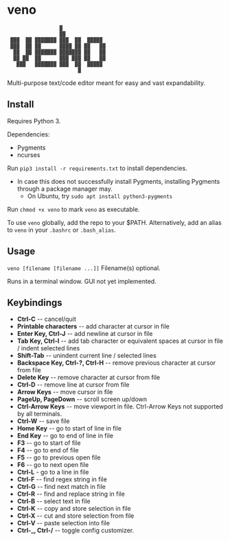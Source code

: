 # veno
```
                 ▓               
                 ▓▓              
 ▓▓▓  ▓▓ ▓▓▓▓▓▓▓ ▓▓▓  ▓▓  ▓▓▓▓▓ 
 ▓▓▓  ▓▓ ▓▓      ▓▓▓▓ ▓▓ ▓▓   ▓▓
  ▓▓  ▓▓ ▓▓▓▓▓▓▓ ▓▓▓▓▓▓▓ ▓▓   ▓▓
  ▓▓ ▓▓  ▓▓      ▓▓▓ ▓▓▓ ▓▓   ▓▓
   ▓▓▓   ▓▓▓▓▓▓▓ ▓▓▓  ▓▓  ▓▓▓▓▓ 
                       ▓         
```
Multi-purpose text/code editor meant for easy and vast expandability.

## Install

Requires Python 3.

Dependencies:
 - Pygments
 - ncurses

Run `pip3 install -r requirements.txt` to install dependencies.
 - In case this does not successfully install Pygments, installing Pygments through a package manager may.
   - On Ubuntu, try `sudo apt install python3-pygments`

Run `chmod +x veno` to mark `veno` as executable.

To use `veno` globally, add the repo to your $PATH. Alternatively, add an alias to `veno` in your `.bashrc` or `.bash_alias`.

## Usage

`veno [filename [filename ...]]` Filename(s) optional.

Runs in a terminal window. GUI not yet implemented.

## Keybindings

 - **Ctrl-C** -- cancel/quit
 - **Printable characters** -- add character at cursor in file
 - **Enter Key, Ctrl-J** -- add newline at cursor in file
 - **Tab Key, Ctrl-I** -- add tab character or equivalent spaces at cursor in file / indent selected lines
 - **Shift-Tab** -- unindent current line / selected lines
 - **Backspace Key, Ctrl-?, Ctrl-H** -- remove previous character at cursor from file
 - **Delete Key** -- remove character at cursor from file
 - **Ctrl-D** -- remove line at cursor from file
 - **Arrow Keys** -- move cursor in file
 - **PageUp, PageDown** -- scroll screen up/down
 - **Ctrl-Arrow Keys** -- move viewport in file. Ctrl-Arrow Keys not supported by all terminals.
 - **Ctrl-W** -- save file
 - **Home Key** -- go to start of line in file
 - **End Key** -- go to end of line in file
 - **F3** -- go to start of file
 - **F4** -- go to end of file
 - **F5** -- go to previous open file
 - **F6** -- go to next open file
 - **Ctrl-L** - go to a line in file
 - **Ctrl-F** -- find regex string in file
 - **Ctrl-G** -- find next match in file
 - **Ctrl-R** -- find and replace string in file
 - **Ctrl-B** -- select text in file
 - **Ctrl-K** -- copy and store selection in file
 - **Ctrl-X** -- cut and store selection from file
 - **Ctrl-V** -- paste selection into file
 - **Ctrl-_, Ctrl-/** -- toggle config customizer.

